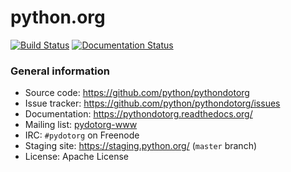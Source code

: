 # python.org

[![Build Status](https://travis-ci.org/python/pythondotorg.png?branch=master)](https://travis-ci.org/python/pythondotorg)
[![Documentation Status](https://readthedocs.org/projects/pythondotorg/badge/?version=latest)](http://pythondotorg.readthedocs.org/?badge=latest)

### General information

* Source code: https://github.com/python/pythondotorg
* Issue tracker: https://github.com/python/pythondotorg/issues
* Documentation: https://pythondotorg.readthedocs.org/
* Mailing list: [pydotorg-www](https://mail.python.org/mailman/listinfo/pydotorg-www)
* IRC: `#pydotorg` on Freenode
* Staging site: https://staging.python.org/ (`master` branch)
* License: Apache License
